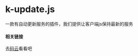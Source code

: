 # k-update.js
一款有自动更新服务的插件，我们提供让客户端js保持最新的服务
#### 相关链接
去[码云](https://github.com/k-plugin-development-team/k-update.js)看看吧
